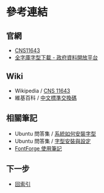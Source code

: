 
# 參考連結


## 官網

* [CNS11643](https://www.cns11643.gov.tw/)
* [全字庫字型下載 - 政府資料開放平台](https://data.gov.tw/dataset/5961)


## Wiki

* Wikipedia / [CNS 11643](https://en.wikipedia.org/wiki/CNS_11643)
* 維基百科 / [中文標準交換碼](https://zh.wikipedia.org/zh-tw/%E4%B8%AD%E6%96%87%E6%A8%99%E6%BA%96%E4%BA%A4%E6%8F%9B%E7%A2%BC)


## 相關筆記

*  Ubuntu 問答集 / [系統如何安裝字型](http://samwhelp.github.io/book-ubuntu-qna/read/howto/configure-font/font/)
*  Ubuntu 問答集 / [字型安裝與設定](http://samwhelp.github.io/book-ubuntu-qna/read/howto/configure-font/)
* [FontForge 使用筆記](https://samwhelp.github.io/note-about-fontforge/)



## 下一步

* [回索引](all.md)
